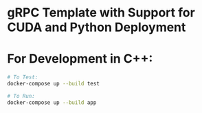 # gRPC Template with Support for CUDA and Python Deployment
# For Development in C++:
```bash
# To Test:
docker-compose up --build test 

# To Run:
docker-compose up --build app
```
